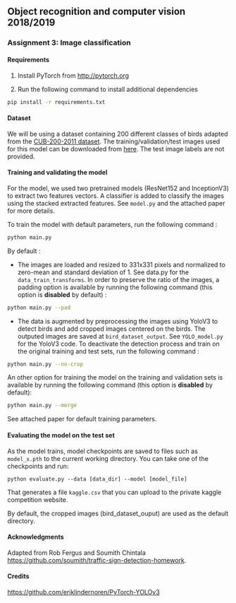 
## Object recognition and computer vision 2018/2019

### Assignment 3: Image classification 

#### Requirements
1. Install PyTorch from http://pytorch.org

2. Run the following command to install additional dependencies

```bash
pip install -r requirements.txt
```

#### Dataset
We will be using a dataset containing 200 different classes of birds adapted from the [CUB-200-2011 dataset](http://www.vision.caltech.edu/visipedia/CUB-200-2011.html).
The training/validation/test images used for this model can be downloaded from [here](https://www.di.ens.fr/willow/teaching/recvis18/assignment3/bird_dataset.zip). The test image labels are not provided.

#### Training and validating the model
For the model, we used two pretrained models (ResNet152 and InceptionV3) to extract two features vectors. A classifier is added to classify the images using the stacked extracted features. See `model.py` and the attached paper for more details.

To train the model with default parameters, run the following command :

```bash
python main.py
```

By default :
- The images are loaded and resized to 331x331 pixels and normalized to zero-mean and standard deviation of 1. See data.py for the `data_train_transforms`. In order to preserve the ratio of the images, a padding option is available by running the following command (this option is **disabled** by default) :

```bash
python main.py --pad
```

- The data is augmented by preprocessing the images using YoloV3 to detect birds and add cropped images centered on the birds. The outputed images are saved at `bird_dataset_output`. See `YOLO_model.py` for the YoloV3 code.
To deactivate the detection process and train on the original training and test sets, run the following command :

```bash
python main.py --no-crop
```

An other option for training the model on the training and validation sets is available by running the following command (this option is **disabled** by default): 

```bash
python main.py --merge
```

See attached paper for default training parameters.

#### Evaluating the model on the test set

As the model trains, model checkpoints are saved to files such as `model_x.pth` to the current working directory.
You can take one of the checkpoints and run:

```
python evaluate.py --data [data_dir] --model [model_file]
```

That generates a file `kaggle.csv` that you can upload to the private kaggle competition website.

By default, the cropped images (bird_dataset_ouput) are used as the default directory.


#### Acknowledgments
Adapted from Rob Fergus and Soumith Chintala https://github.com/soumith/traffic-sign-detection-homework.

#### Credits
https://github.com/eriklindernoren/PyTorch-YOLOv3